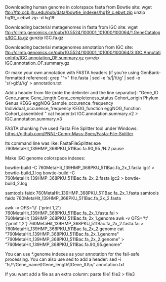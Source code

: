 
Downloading human genome in colorspace fasta from Bowtie site:
wget ftp://ftp.ccb.jhu.edu/pub/data/bowtie_indexes/hg19_c.ebwt.zip
unzip hg19_c.ebwt.zip -d hg19

Downloading bacterial metagenomes in fasta from IGC site:
wget ftp://climb.genomics.cn/pub/10.5524/100001_101000/100064/1.GeneCatalogs/IGC.fa.gz
gunzip IGC.fa.gz

Downloading bacterial metagenomes annotation from IGC site:
ftp://climb.genomics.cn/pub/10.5524/100001_101000/100064/3.IGC.AnnotationInfo/IGC.annotation_OF.summary.gz
gunzip IGC.annotation_OF.summary.gz

Or make your own annotation with FASTA headers (if you're using GenBank-formatted reference): 
grep "^>" file.fasta | sed -e 's/|/\t/g' | sed -e 's/>gb\t//g' > annotation.txt

Add a header from file (note the delimiter and the line separator):
"Gene_ID	Gene_name	Gene_length	Gene_completeness_status	Cohort_origin	Phylum	Genus	KEGG	eggNOG	Sample_occurence_frequency	Individual_occurence_frequency	KEGG_function	eggNOG_function	Cohort_assembled
"
cat header.txt IGC.annotation.summary.v2 > IGC.annotation.summary.v3

FASTA chunking
I've used Fasta File Splitter tool under Windows:
https://github.com/PNNL-Comp-Mass-Spec/Fasta-File-Splitter

Its command line was like:
FastaFileSplitter.exe 760MetaHit_139HMP_368PKU_511Bac.fa.90_95 /N:2
pause

Make IGC genome colorspace indexes:

bowtie-build -C 760MetaHit_139HMP_368PKU_511Bac.fa_2x_1.fasta igc1 > bowtie-build_1.log
bowtie-build -C 760MetaHit_139HMP_368PKU_511Bac.fa_2x_2.fasta igc2 > bowtie-build_2.log

samtools faidx 760MetaHit_139HMP_368PKU_511Bac.fa_2x_1.fasta
samtools faidx 760MetaHit_139HMP_368PKU_511Bac.fa_2x_2.fasta

awk -v OFS='\t' {'print $1,$2'} 760MetaHit_139HMP_368PKU_511Bac.fa_2x_1.fasta.fai > 760MetaHit_139HMP_368PKU_511Bac.fa_2x_1.genome
awk -v OFS='\t' {'print $1,$2'} 760MetaHit_139HMP_368PKU_511Bac.fa_2x_2.fasta.fai > 760MetaHit_139HMP_368PKU_511Bac.fa_2x_2.genome
cat "760MetaHit_139HMP_368PKU_511Bac.fa_2x_1.genome" "760MetaHit_139HMP_368PKU_511Bac.fa_2x_2.genome" > "760MetaHit_139HMP_368PKU_511Bac.fa.90_95.genome"

You can use *.genome indexes as your annotation for the fail-safe processing. You can also use sed to add a header:
sed -i '1s/^/Gene_name\tGene_length\tGene_ID\n/' annotation.txt

If you want add a file as an extra column:
paste file1 file2 > file3
